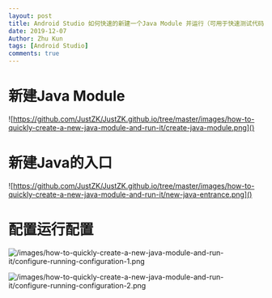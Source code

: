 ```yaml
---
layout: post
title: Android Studio 如何快速的新建一个Java Module 并运行（可用于快速测试代码）
date: 2019-12-07
Author: Zhu Kun
tags: [Android Studio]
comments: true
---
```


# 新建Java Module

![https://github.com/JustZK/JustZK.github.io/tree/master/images/how-to-quickly-create-a-new-java-module-and-run-it/create-java-module.png]()

# 新建Java的入口

![https://github.com/JustZK/JustZK.github.io/tree/master/images/how-to-quickly-create-a-new-java-module-and-run-it/new-java-entrance.png]()

# 配置运行配置

![/images/how-to-quickly-create-a-new-java-module-and-run-it/configure-running-configuration-1.png]()

![/images/how-to-quickly-create-a-new-java-module-and-run-it/configure-running-configuration-2.png]()